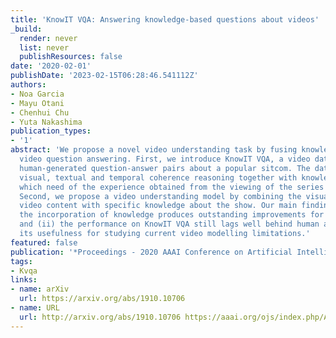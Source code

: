 ```yaml
---
title: 'KnowIT VQA: Answering knowledge-based questions about videos'
_build:
  render: never
  list: never
  publishResources: false
date: '2020-02-01'
publishDate: '2023-02-15T06:28:46.541112Z'
authors:
- Noa Garcia
- Mayu Otani
- Chenhui Chu
- Yuta Nakashima
publication_types:
- '1'
abstract: 'We propose a novel video understanding task by fusing knowledge-based and
  video question answering. First, we introduce KnowIT VQA, a video dataset with 24,282
  human-generated question-answer pairs about a popular sitcom. The dataset combines
  visual, textual and temporal coherence reasoning together with knowledge-based questions,
  which need of the experience obtained from the viewing of the series to be answered.
  Second, we propose a video understanding model by combining the visual and textual
  video content with specific knowledge about the show. Our main findings are: (i)
  the incorporation of knowledge produces outstanding improvements for VQA in video,
  and (ii) the performance on KnowIT VQA still lags well behind human accuracy, indicating
  its usefulness for studying current video modelling limitations.'
featured: false
publication: '*Proceedings - 2020 AAAI Conference on Artificial Intelligence*'
tags:
- Kvqa
links:
- name: arXiv
  url: https://arxiv.org/abs/1910.10706
- name: URL
  url: http://arxiv.org/abs/1910.10706 https://aaai.org/ojs/index.php/AAAI/article/view/6713/6567
---
```


